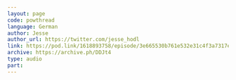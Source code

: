 ```yaml
---
layout: page
code: powthread
language: German
author: Jesse
author_url: https://twitter.com/jesse_hodl
link: https://pod.link/1618893758/episode/3e665530b761e532e31c4f3a7317e14b
archive: https://archive.ph/DDJt4
type: audio
part: 
---
```

